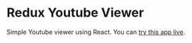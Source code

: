 # Redux Youtube Viewer

Simple Youtube viewer using React. You can [try this app live](https://kishlin.github.io/ReactYoutubeViewer/).
